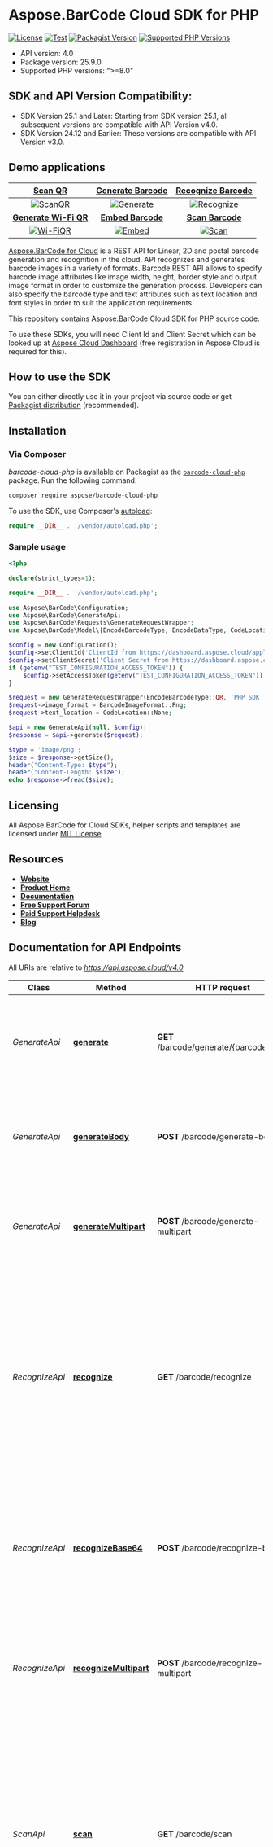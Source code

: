 # Aspose.BarCode Cloud SDK for PHP

[![License](https://img.shields.io/github/license/aspose-barcode-cloud/aspose-barcode-cloud-php)](LICENSE)
[![Test](https://github.com/aspose-barcode-cloud/aspose-barcode-cloud-php/actions/workflows/php-versions.yml/badge.svg?branch=main)](https://github.com/aspose-barcode-cloud/aspose-barcode-cloud-php/actions/workflows/php-versions.yml)
[![Packagist Version](https://img.shields.io/packagist/v/aspose/barcode-cloud-php)](https://packagist.org/packages/aspose/barcode-cloud-php)
[![Supported PHP Versions](https://img.shields.io/packagist/dependency-v/aspose/barcode-cloud-php/php)](https://packagist.org/packages/aspose/barcode-cloud-php)

- API version: 4.0
- Package version: 25.9.0
- Supported PHP versions: ">=8.0"

## SDK and API Version Compatibility:

- SDK Version 25.1 and Later: Starting from SDK version 25.1, all subsequent versions are compatible with API Version v4.0.
- SDK Version 24.12 and Earlier: These versions are compatible with API Version v3.0.

## Demo applications

[Scan QR](https://products.aspose.app/barcode/scanqr) | [Generate Barcode](https://products.aspose.app/barcode/generate) | [Recognize Barcode](https://products.aspose.app/barcode/recognize)
:---: | :---: | :---:
[![ScanQR](https://products.aspose.app/barcode/scanqr/img/aspose_scanqr-app-48.png)](https://products.aspose.app/barcode/scanqr) | [![Generate](https://products.aspose.app/barcode/generate/img/aspose_generate-app-48.png)](https://products.aspose.app/barcode/generate) | [![Recognize](https://products.aspose.app/barcode/recognize/img/aspose_recognize-app-48.png)](https://products.aspose.app/barcode/recognize)
[**Generate Wi-Fi QR**](https://products.aspose.app/barcode/wifi-qr) | [**Embed Barcode**](https://products.aspose.app/barcode/embed) | [**Scan Barcode**](https://products.aspose.app/barcode/scan)
[![Wi-FiQR](https://products.aspose.app/barcode/embed/img/aspose_wifi-qr-app-48.png)](https://products.aspose.app/barcode/wifi-qr) | [![Embed](https://products.aspose.app/barcode/embed/img/aspose_embed-app-48.png)](https://products.aspose.app/barcode/embed) | [![Scan](https://products.aspose.app/barcode/embed/img/aspose_scan-app-48.png)](https://products.aspose.app/barcode/scan)

[Aspose.BarCode for Cloud](https://products.aspose.cloud/barcode/) is a REST API for Linear, 2D and postal barcode generation and recognition in the cloud. API recognizes and generates barcode images in a variety of formats. Barcode REST API allows to specify barcode image attributes like image width, height, border style and output image format in order to customize the generation process. Developers can also specify the barcode type and text attributes such as text location and font styles in order to suit the application requirements.

This repository contains Aspose.BarCode Cloud SDK for PHP source code.

To use these SDKs, you will need Client Id and Client Secret which can be looked up at [Aspose Cloud Dashboard](https://dashboard.aspose.cloud/applications) (free registration in Aspose Cloud is required for this).

## How to use the SDK

You can either directly use it in your project via source code or get [Packagist distribution](https://packagist.org/packages/aspose/barcode-cloud-php) (recommended).

## Installation

### Via Composer

*barcode-cloud-php* is available on Packagist as the
[`barcode-cloud-php`](https://packagist.org/packages/aspose/barcode-cloud-php) package. Run the following command:

```sh
composer require aspose/barcode-cloud-php
```

To use the SDK, use Composer's [autoload](https://getcomposer.org/doc/01-basic-usage.md#autoloading):

```php
require __DIR__ . '/vendor/autoload.php';
```

### Sample usage

```php
<?php

declare(strict_types=1);

require __DIR__ . '/vendor/autoload.php';

use Aspose\BarCode\Configuration;
use Aspose\BarCode\GenerateApi;
use Aspose\BarCode\Requests\GenerateRequestWrapper;
use Aspose\BarCode\Model\{EncodeBarcodeType, EncodeDataType, CodeLocation, BarcodeImageFormat};

$config = new Configuration();
$config->setClientId('ClientId from https://dashboard.aspose.cloud/applications');
$config->setClientSecret('Client Secret from https://dashboard.aspose.cloud/applications');
if (getenv("TEST_CONFIGURATION_ACCESS_TOKEN")) {
    $config->setAccessToken(getenv("TEST_CONFIGURATION_ACCESS_TOKEN"));
}

$request = new GenerateRequestWrapper(EncodeBarcodeType::QR, 'PHP SDK Test');
$request->image_format = BarcodeImageFormat::Png;
$request->text_location = CodeLocation::None;

$api = new GenerateApi(null, $config);
$response = $api->generate($request);

$type = 'image/png';
$size = $response->getSize();
header("Content-Type: $type");
header("Content-Length: $size");
echo $response->fread($size);

```

## Licensing

All Aspose.BarCode for Cloud SDKs, helper scripts and templates are licensed under [MIT License](LICENSE).

## Resources

- [**Website**](https://www.aspose.cloud)
- [**Product Home**](https://products.aspose.cloud/barcode/)
- [**Documentation**](https://docs.aspose.cloud/barcode/)
- [**Free Support Forum**](https://forum.aspose.cloud/c/barcode)
- [**Paid Support Helpdesk**](https://helpdesk.aspose.cloud/)
- [**Blog**](https://blog.aspose.cloud/categories/aspose.barcode-cloud-product-family/)

## Documentation for API Endpoints

All URIs are relative to *<https://api.aspose.cloud/v4.0>*

Class | Method | HTTP request | Description
----- | ------ | ------------ | -----------
*GenerateApi* | [**generate**](docs/Api/GenerateApi.md#generate) | **GET** /barcode/generate/{barcodeType} | Generate barcode using GET request with parameters in route and query string.
*GenerateApi* | [**generateBody**](docs/Api/GenerateApi.md#generatebody) | **POST** /barcode/generate-body | Generate barcode using POST request with parameters in body in json or xml format.
*GenerateApi* | [**generateMultipart**](docs/Api/GenerateApi.md#generatemultipart) | **POST** /barcode/generate-multipart | Generate barcode using POST request with parameters in multipart form.
*RecognizeApi* | [**recognize**](docs/Api/RecognizeApi.md#recognize) | **GET** /barcode/recognize | Recognize barcode from file on server in the Internet using GET requests with parameter in query string. For recognizing files from your hard drive use &#x60;recognize-body&#x60; or &#x60;recognize-multipart&#x60; endpoints instead.
*RecognizeApi* | [**recognizeBase64**](docs/Api/RecognizeApi.md#recognizebase64) | **POST** /barcode/recognize-body | Recognize barcode from file in request body using POST requests with parameters in body in json or xml format.
*RecognizeApi* | [**recognizeMultipart**](docs/Api/RecognizeApi.md#recognizemultipart) | **POST** /barcode/recognize-multipart | Recognize barcode from file in request body using POST requests with parameters in multipart form.
*ScanApi* | [**scan**](docs/Api/ScanApi.md#scan) | **GET** /barcode/scan | Scan barcode from file on server in the Internet using GET requests with parameter in query string. For scaning files from your hard drive use &#x60;scan-body&#x60; or &#x60;scan-multipart&#x60; endpoints instead.
*ScanApi* | [**scanBase64**](docs/Api/ScanApi.md#scanbase64) | **POST** /barcode/scan-body | Scan barcode from file in request body using POST requests with parameter in body in json or xml format.
*ScanApi* | [**scanMultipart**](docs/Api/ScanApi.md#scanmultipart) | **POST** /barcode/scan-multipart | Scan barcode from file in request body using POST requests with parameter in multipart form.

## Documentation For Models

- [ApiError](docs/Model/ApiError.md)
- [ApiErrorResponse](docs/Model/ApiErrorResponse.md)
- [BarcodeImageFormat](docs/Model/BarcodeImageFormat.md)
- [BarcodeImageParams](docs/Model/BarcodeImageParams.md)
- [BarcodeResponse](docs/Model/BarcodeResponse.md)
- [BarcodeResponseList](docs/Model/BarcodeResponseList.md)
- [CodeLocation](docs/Model/CodeLocation.md)
- [DecodeBarcodeType](docs/Model/DecodeBarcodeType.md)
- [EncodeBarcodeType](docs/Model/EncodeBarcodeType.md)
- [EncodeData](docs/Model/EncodeData.md)
- [EncodeDataType](docs/Model/EncodeDataType.md)
- [GenerateParams](docs/Model/GenerateParams.md)
- [GraphicsUnit](docs/Model/GraphicsUnit.md)
- [RecognitionImageKind](docs/Model/RecognitionImageKind.md)
- [RecognitionMode](docs/Model/RecognitionMode.md)
- [RecognizeBase64Request](docs/Model/RecognizeBase64Request.md)
- [RegionPoint](docs/Model/RegionPoint.md)
- [ScanBase64Request](docs/Model/ScanBase64Request.md)


